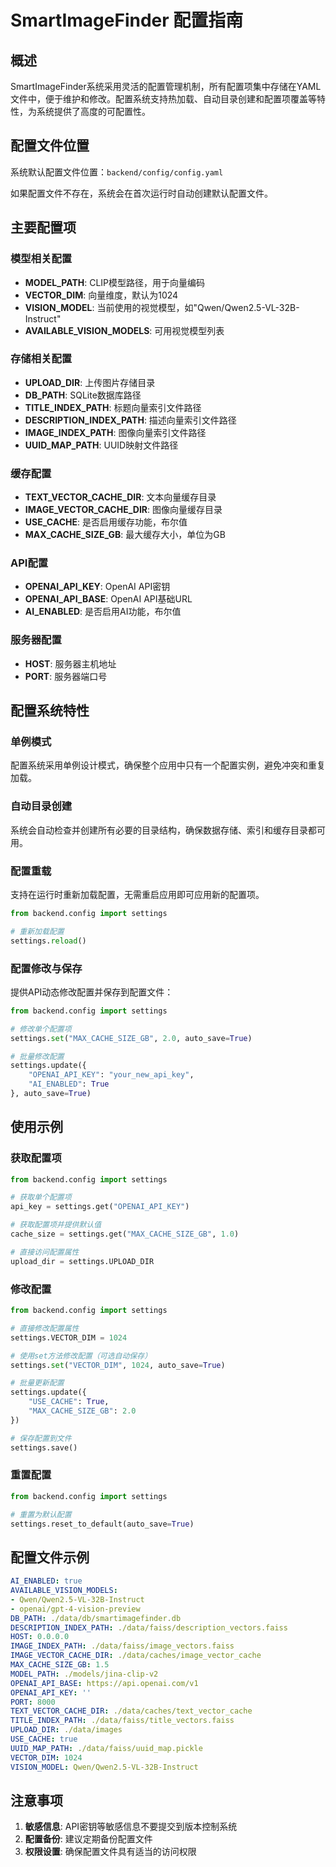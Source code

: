 # SmartImageFinder 配置指南

## 概述

SmartImageFinder系统采用灵活的配置管理机制，所有配置项集中存储在YAML文件中，便于维护和修改。配置系统支持热加载、自动目录创建和配置项覆盖等特性，为系统提供了高度的可配置性。

## 配置文件位置

系统默认配置文件位置：`backend/config/config.yaml`

如果配置文件不存在，系统会在首次运行时自动创建默认配置文件。

## 主要配置项

### 模型相关配置

- **MODEL_PATH**: CLIP模型路径，用于向量编码
- **VECTOR_DIM**: 向量维度，默认为1024
- **VISION_MODEL**: 当前使用的视觉模型，如"Qwen/Qwen2.5-VL-32B-Instruct"
- **AVAILABLE_VISION_MODELS**: 可用视觉模型列表

### 存储相关配置

- **UPLOAD_DIR**: 上传图片存储目录
- **DB_PATH**: SQLite数据库路径
- **TITLE_INDEX_PATH**: 标题向量索引文件路径
- **DESCRIPTION_INDEX_PATH**: 描述向量索引文件路径
- **IMAGE_INDEX_PATH**: 图像向量索引文件路径
- **UUID_MAP_PATH**: UUID映射文件路径

### 缓存配置

- **TEXT_VECTOR_CACHE_DIR**: 文本向量缓存目录
- **IMAGE_VECTOR_CACHE_DIR**: 图像向量缓存目录
- **USE_CACHE**: 是否启用缓存功能，布尔值
- **MAX_CACHE_SIZE_GB**: 最大缓存大小，单位为GB

### API配置

- **OPENAI_API_KEY**: OpenAI API密钥
- **OPENAI_API_BASE**: OpenAI API基础URL
- **AI_ENABLED**: 是否启用AI功能，布尔值

### 服务器配置

- **HOST**: 服务器主机地址
- **PORT**: 服务器端口号

## 配置系统特性

### 单例模式

配置系统采用单例设计模式，确保整个应用中只有一个配置实例，避免冲突和重复加载。

### 自动目录创建

系统会自动检查并创建所有必要的目录结构，确保数据存储、索引和缓存目录都可用。

### 配置重载

支持在运行时重新加载配置，无需重启应用即可应用新的配置项。

```python
from backend.config import settings

# 重新加载配置
settings.reload()
```

### 配置修改与保存

提供API动态修改配置并保存到配置文件：

```python
from backend.config import settings

# 修改单个配置项
settings.set("MAX_CACHE_SIZE_GB", 2.0, auto_save=True)

# 批量修改配置
settings.update({
    "OPENAI_API_KEY": "your_new_api_key",
    "AI_ENABLED": True
}, auto_save=True)
```

## 使用示例

### 获取配置项

```python
from backend.config import settings

# 获取单个配置项
api_key = settings.get("OPENAI_API_KEY")

# 获取配置项并提供默认值
cache_size = settings.get("MAX_CACHE_SIZE_GB", 1.0)

# 直接访问配置属性
upload_dir = settings.UPLOAD_DIR
```

### 修改配置

```python
from backend.config import settings

# 直接修改配置属性
settings.VECTOR_DIM = 1024

# 使用set方法修改配置（可选自动保存）
settings.set("VECTOR_DIM", 1024, auto_save=True)

# 批量更新配置
settings.update({
    "USE_CACHE": True,
    "MAX_CACHE_SIZE_GB": 2.0
})

# 保存配置到文件
settings.save()
```

### 重置配置

```python
from backend.config import settings

# 重置为默认配置
settings.reset_to_default(auto_save=True)
```

## 配置文件示例

```yaml
AI_ENABLED: true
AVAILABLE_VISION_MODELS:
- Qwen/Qwen2.5-VL-32B-Instruct
- openai/gpt-4-vision-preview
DB_PATH: ./data/db/smartimagefinder.db
DESCRIPTION_INDEX_PATH: ./data/faiss/description_vectors.faiss
HOST: 0.0.0.0
IMAGE_INDEX_PATH: ./data/faiss/image_vectors.faiss
IMAGE_VECTOR_CACHE_DIR: ./data/caches/image_vector_cache
MAX_CACHE_SIZE_GB: 1.5
MODEL_PATH: ./models/jina-clip-v2
OPENAI_API_BASE: https://api.openai.com/v1
OPENAI_API_KEY: ''
PORT: 8000
TEXT_VECTOR_CACHE_DIR: ./data/caches/text_vector_cache
TITLE_INDEX_PATH: ./data/faiss/title_vectors.faiss
UPLOAD_DIR: ./data/images
USE_CACHE: true
UUID_MAP_PATH: ./data/faiss/uuid_map.pickle
VECTOR_DIM: 1024
VISION_MODEL: Qwen/Qwen2.5-VL-32B-Instruct
```

## 注意事项

1. **敏感信息**: API密钥等敏感信息不要提交到版本控制系统
2. **配置备份**: 建议定期备份配置文件
3. **权限设置**: 确保配置文件具有适当的访问权限
